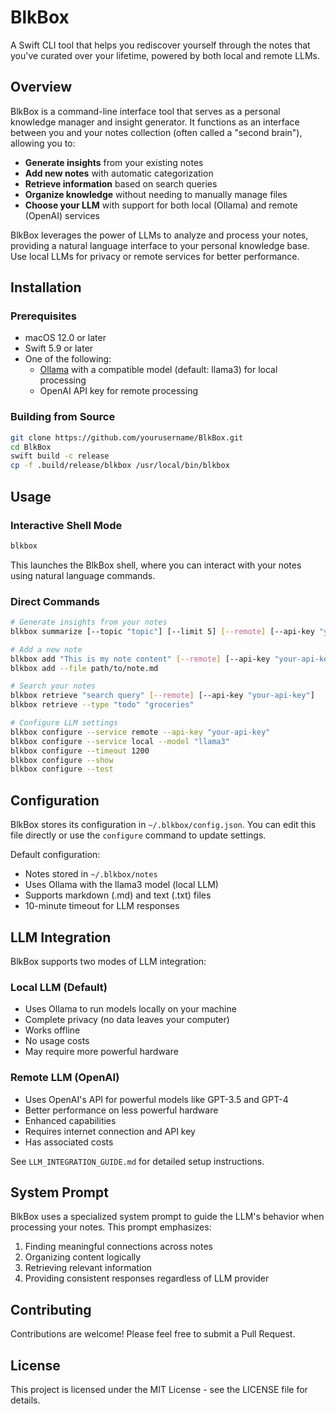 # BlkBox

A Swift CLI tool that helps you rediscover yourself through the notes that you've curated over your lifetime, powered by both local and remote LLMs.

## Overview

BlkBox is a command-line interface tool that serves as a personal knowledge manager and insight generator. It functions as an interface between you and your notes collection (often called a "second brain"), allowing you to:

- **Generate insights** from your existing notes
- **Add new notes** with automatic categorization
- **Retrieve information** based on search queries
- **Organize knowledge** without needing to manually manage files
- **Choose your LLM** with support for both local (Ollama) and remote (OpenAI) services

BlkBox leverages the power of LLMs to analyze and process your notes, providing a natural language interface to your personal knowledge base. Use local LLMs for privacy or remote services for better performance.

## Installation

### Prerequisites

- macOS 12.0 or later
- Swift 5.9 or later
- One of the following:
  - [Ollama](https://ollama.ai) with a compatible model (default: llama3) for local processing
  - OpenAI API key for remote processing

### Building from Source

```bash
git clone https://github.com/yourusername/BlkBox.git
cd BlkBox
swift build -c release
cp -f .build/release/blkbox /usr/local/bin/blkbox
```

## Usage

### Interactive Shell Mode

```bash
blkbox
```

This launches the BlkBox shell, where you can interact with your notes using natural language commands.

### Direct Commands

```bash
# Generate insights from your notes
blkbox summarize [--topic "topic"] [--limit 5] [--remote] [--api-key "your-api-key"]

# Add a new note
blkbox add "This is my note content" [--remote] [--api-key "your-api-key"]
blkbox add --file path/to/note.md

# Search your notes
blkbox retrieve "search query" [--remote] [--api-key "your-api-key"]
blkbox retrieve --type "todo" "groceries"

# Configure LLM settings
blkbox configure --service remote --api-key "your-api-key"
blkbox configure --service local --model "llama3"
blkbox configure --timeout 1200
blkbox configure --show
blkbox configure --test
```

## Configuration

BlkBox stores its configuration in `~/.blkbox/config.json`. You can edit this file directly or use the `configure` command to update settings.

Default configuration:

- Notes stored in `~/.blkbox/notes`
- Uses Ollama with the llama3 model (local LLM)
- Supports markdown (.md) and text (.txt) files
- 10-minute timeout for LLM responses

## LLM Integration

BlkBox supports two modes of LLM integration:

### Local LLM (Default)

- Uses Ollama to run models locally on your machine
- Complete privacy (no data leaves your computer)
- Works offline
- No usage costs
- May require more powerful hardware

### Remote LLM (OpenAI)

- Uses OpenAI's API for powerful models like GPT-3.5 and GPT-4
- Better performance on less powerful hardware
- Enhanced capabilities
- Requires internet connection and API key
- Has associated costs

See `LLM_INTEGRATION_GUIDE.md` for detailed setup instructions.

## System Prompt

BlkBox uses a specialized system prompt to guide the LLM's behavior when processing your notes. This prompt emphasizes:

1. Finding meaningful connections across notes
2. Organizing content logically
3. Retrieving relevant information
4. Providing consistent responses regardless of LLM provider

## Contributing

Contributions are welcome! Please feel free to submit a Pull Request.

## License

This project is licensed under the MIT License - see the LICENSE file for details.
